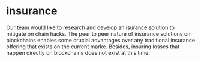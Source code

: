 # insurance

Our team would like to research and develop an isurance solution to mitigate on chain hacks.
The peer to peer nature of insurance solutions on blockchains enables some crucial advantages over any traditional insurance offering that exists on the current marke.
Besides, insuring losses that happen directly on blockchains does not exist at this time.
